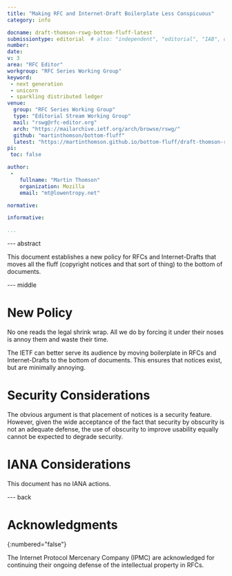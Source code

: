 ```yaml
---
title: "Making RFC and Internet-Draft Boilerplate Less Conspicuous"
category: info

docname: draft-thomson-rswg-bottom-fluff-latest
submissiontype: editorial  # also: "independent", "editorial", "IAB", or "IRTF"
number:
date:
v: 3
area: "RFC Editor"
workgroup: "RFC Series Working Group"
keyword:
 - next generation
 - unicorn
 - sparkling distributed ledger
venue:
  group: "RFC Series Working Group"
  type: "Editorial Stream Working Group"
  mail: "rswg@rfc-editor.org"
  arch: "https://mailarchive.ietf.org/arch/browse/rswg/"
  github: "martinthomson/bottom-fluff"
  latest: "https://martinthomson.github.io/bottom-fluff/draft-thomson-rswg-bottom-fluff.html"
pi:
 toc: false

author:
 -
    fullname: "Martin Thomson"
    organization: Mozilla
    email: "mt@lowentropy.net"

normative:

informative:

...
```


--- abstract

This document establishes a new policy for RFCs and Internet-Drafts
that moves all the fluff
(copyright notices and that sort of thing)
to the bottom of documents.

--- middle

# New Policy

No one reads the legal shrink wrap.
All we do by forcing it under their noses is annoy them
and waste their time.

The IETF can better serve its audience
by moving boilerplate in RFCs and Internet-Drafts
to the bottom of documents.
This ensures that notices exist,
but are minimally annoying.


# Security Considerations

The obvious argument is that placement of notices is a security feature.
However, given the wide acceptance of the fact that security by obscurity is not an adequate defense,
the use of obscurity to improve usability equally cannot be expected to degrade security.


# IANA Considerations

This document has no IANA actions.


--- back

# Acknowledgments
{:numbered="false"}

The Internet Protocol Mercenary Company (IPMC) are acknowledged
for continuing their ongoing defense of the intellectual property in RFCs.

